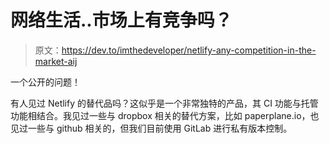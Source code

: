 # 网络生活..市场上有竞争吗？

> 原文：<https://dev.to/imthedeveloper/netlify-any-competition-in-the-market-aij>

一个公开的问题！

有人见过 Netlify 的替代品吗？这似乎是一个非常独特的产品，其 CI 功能与托管功能相结合。我见过一些与 dropbox 相关的替代方案，比如 paperplane.io，也见过一些与 github 相关的，但我们目前使用 GitLab 进行私有版本控制。